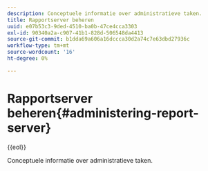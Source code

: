```yaml
---
description: Conceptuele informatie over administratieve taken.
title: Rapportserver beheren
uuid: e07b53c3-9ded-4510-ba0b-47ce4cca3303
exl-id: 90340a2a-c907-41b1-828d-506548da4413
source-git-commit: b1dda69a606a16dccca30d2a74c7e63dbd27936c
workflow-type: tm+mt
source-wordcount: '16'
ht-degree: 0%

---
```


# Rapportserver beheren{#administering-report-server}

{{eol}}

Conceptuele informatie over administratieve taken.
